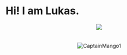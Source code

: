 # Hi! I am <span style="colro: rgb(168, 202, 255);">Lukas.</span>

<div align="center">
  <a href="https://discord.com/users/604793540395925536"><img src="https://lanyard.cnrad.dev/api/604793540395925536" /></a>
  <br>
  <br>
  <br>
  <img src="https://github-profile-trophy.vercel.app/?username=CaptainMango1&theme=gruvbox&row=3&column=2" alt="CaptainMango1" />
  </div>
